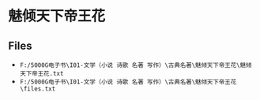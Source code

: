 # 魅倾天下帝王花

## Files

- `F:/5000G电子书\I01-文学（小说 诗歌 名著 写作）\古典名著\魅倾天下帝王花\魅倾天下帝王花.txt`
- `F:/5000G电子书\I01-文学（小说 诗歌 名著 写作）\古典名著\魅倾天下帝王花\files.txt`
